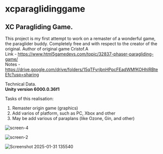 # xcparaglidinggame
XC Paragliding Game.
------------------------
This project is my first attempt to work on a remaster of a wonderful game, the paraglider buddy. Completely free and with respect to the creator of the original.
Author of original game Cristof.A
<br>
Link - https://www.html5gamedevs.com/topic/32837-phaser-paragliding-game/ 
<br>
Notes - https://drive.google.com/drive/folders/15qTFyrjbnHPpcFEadWMfKOHhlRBteEfc?usp=sharing 

Technical Data.
<br>
**Unity version 6000.0.36f1**
<br>

Tasks of this realisation:
1. Remaster origin game (graphics)
2. Add varios of platform, such as PC, Xbox and other
3. May be add various of paraplans (like Ozone, Gin, and other)
   
![screen-4](https://github.com/user-attachments/assets/50aa01e5-3617-4932-ab01-0100307bab64)

![screen-2](https://github.com/user-attachments/assets/ceff759a-1eca-4ce7-aced-056484c79ee5)

![Screenshot 2025-01-31 135540](https://github.com/user-attachments/assets/1d42d85e-dd08-44a6-964c-99200509c10a)
